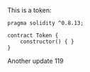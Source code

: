 This is a token: 

```
pragma solidity ^0.8.13;

contract Token {
    constructor() { }
}

```

Another update 119